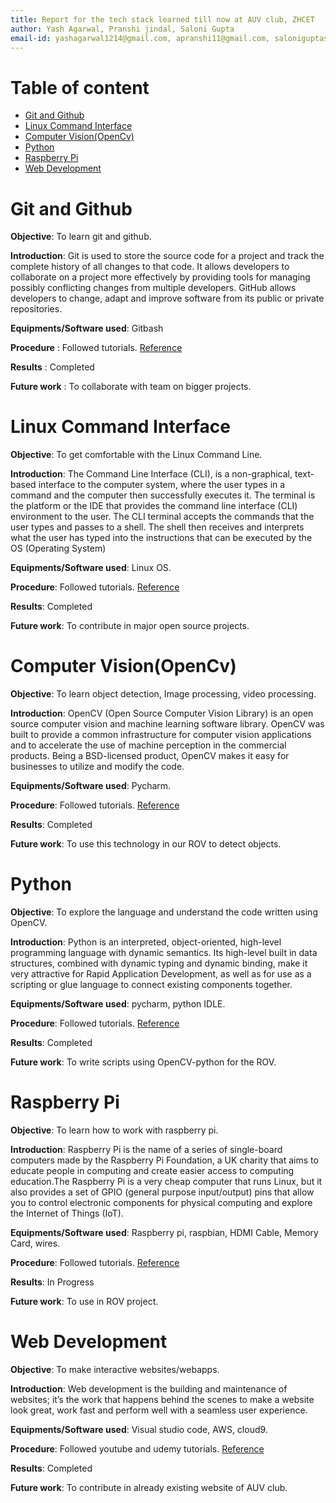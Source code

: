 ```yaml
---
title: Report for the tech stack learned till now at AUV club, ZHCET
author: Yash Agarwal, Pranshi jindal, Saloni Gupta
email-id: yashagarwal1214@gmail.com, apranshi11@gmail.com, saloniguptasg12@gmail.com
---
```

# Table of content

- [Git and Github](#Git-and-Github)
- [Linux Command Interface](#Linux-Command-Interface)
- [Computer Vision(OpenCv)](#Computer-Vision(OpenCv))
- [Python](#Python)
- [Raspberry Pi](#Raspberry-Pi)
- [Web Development](#Web-Development)

# Git and Github

**Objective**: To learn git and github.

**Introduction**: Git is used to store the source code for a project and track the complete history of all changes to that code. It allows developers to collaborate on a project more effectively by providing tools for managing possibly conflicting changes from multiple developers. GitHub allows developers to change, adapt and improve software from its public or private repositories.

**Equipments/Software used**: Gitbash

**Procedure** : Followed tutorials. [Reference](https://www.youtube.com/watch?v=WbwIoQYP6no)

**Results** : Completed

**Future work** : To collaborate with team on bigger projects.

# Linux Command Interface

**Objective**: To get comfortable with the Linux Command Line.

**Introduction**: The Command Line Interface (CLI), is a non-graphical, text-based interface to the computer system, where the user types in a command and the computer then successfully executes it. The terminal is the platform or the IDE that provides the command line interface (CLI) environment to the user. The CLI terminal accepts the commands that the user types and passes to a shell. The shell then receives and interprets what the user has typed into the instructions that can be executed by the OS (Operating System)

**Equipments/Software used**: Linux OS.

**Procedure**: Followed tutorials. [Reference](https://www.youtube.com/playlist?list=PLS1QulWo1RIb9WVQGJ_vh-RQusbZgO_As)

**Results**: Completed

**Future work**: To contribute in major open source projects.

# Computer Vision(OpenCv)

**Objective**: To learn object detection, Image processing, video processing.

**Introduction**: OpenCV (Open Source Computer Vision Library) is an open source computer vision and machine learning software library. OpenCV was built to provide a common infrastructure for computer vision applications and to accelerate the use of machine perception in the commercial products. Being a BSD-licensed product, OpenCV makes it easy for businesses to utilize and modify the code.

**Equipments/Software used**: Pycharm.

**Procedure**: Followed tutorials. [Reference](https://www.youtube.com/watch?v=kdLM6AOd2vc&list=PLS1QulWo1RIa7D1O6skqDQ-JZ1GGHKK-K)

**Results**: Completed

**Future work**: To use this technology in our ROV to detect objects.

# Python

**Objective**: To explore the language and understand the code written using OpenCV.

**Introduction**: Python is an interpreted, object-oriented, high-level programming language with dynamic semantics. Its high-level built in data structures, combined with dynamic typing and dynamic binding, make it very attractive for Rapid Application Development, as well as for use as a scripting or glue language to connect existing components together.

**Equipments/Software used**: pycharm, python IDLE.

**Procedure**: Followed tutorials. [Reference](https://www.youtube.com/playlist?list=PLsyeobzWxl7poL9JTVyndKe62ieoN-MZ3)

**Results**: Completed

**Future work**: To write scripts using OpenCV-python for the ROV.

# Raspberry Pi

**Objective**: To learn how to work with raspberry pi.

**Introduction**: Raspberry Pi is the name of a series of single-board computers made by the Raspberry Pi Foundation, a UK charity that aims to educate people in computing and create easier access to computing education.The Raspberry Pi is a very cheap computer that runs Linux, but it also provides a set of GPIO (general purpose input/output) pins that allow you to control electronic components for physical computing and explore the Internet of Things (IoT).

**Equipments/Software used**: Raspberry pi, raspbian, HDMI Cable, Memory Card, wires.

**Procedure**: Followed tutorials. [Reference](https://www.youtube.com/watch?v=RpseX2ylEuw&list=PLQVvvaa0QuDesV8WWHLLXW_avmTzHmJLv)

**Results**: In Progress

**Future work**: To use in ROV project.

# Web Development

**Objective**: To make interactive websites/webapps.

**Introduction**: Web development is the building and maintenance of websites; it’s the work that happens behind the scenes to make a website look great, work fast and perform well with a seamless user experience.

**Equipments/Software used**: Visual studio code, AWS, cloud9.

**Procedure**: Followed youtube and udemy tutorials. [Reference](https://www.udemy.com/course/the-web-developer-bootcamp/)

**Results**: Completed

**Future work**: To contribute in already existing website of AUV club.
